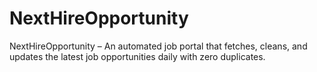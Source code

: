 # NextHireOpportunity
NextHireOpportunity – An automated job portal that fetches, cleans, and updates the latest job opportunities daily with zero duplicates.
